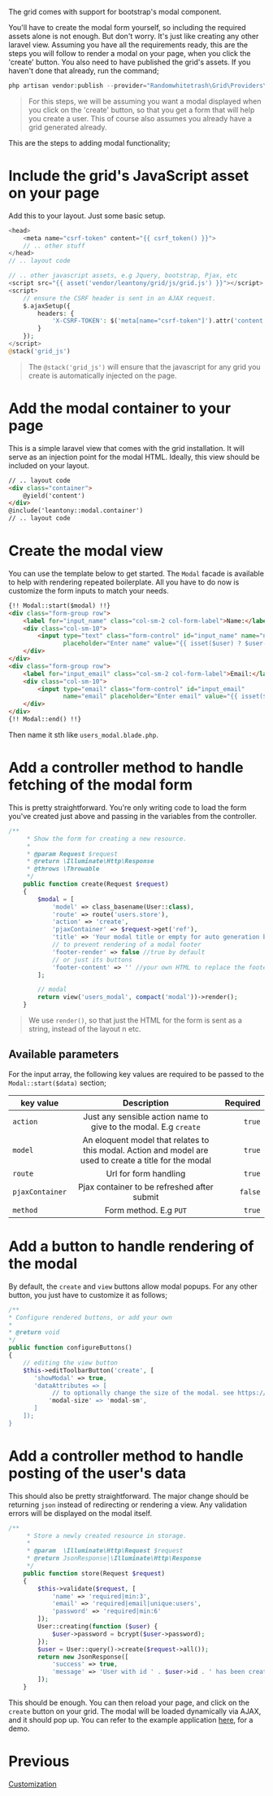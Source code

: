 The grid comes with support for bootstrap's modal component.

You'll have to create the modal form yourself, so including the required assets alone is not enough. But don't worry. It's just like creating any other laravel view.
Assuming you have all the requirements ready, this are the steps you will follow to render a modal on your page, when you click the 'create' button.
You also need to have published the grid's assets. If you haven't done that already, run the command;

```php
php artisan vendor:publish --provider="Randomwhitetrash\Grid\Providers\GridServiceProvider"
```
> For this steps, we will be assuming you want a modal displayed when you click on the 'create' button, so that you get a form that will help you create a user. This of course also assumes you already have a grid generated already.

This are the steps to adding modal functionality;

# Include the grid's JavaScript asset on your page
Add this to your layout. Just some basic setup.
```php
<head>
    <meta name="csrf-token" content="{{ csrf_token() }}">
    // .. other stuff
</head>
// .. layout code

// .. other javascript assets, e.g Jquery, bootstrap, Pjax, etc
<script src="{{ asset('vendor/leantony/grid/js/grid.js') }}"></script>
<script>
    // ensure the CSRF header is sent in an AJAX request.
    $.ajaxSetup({
        headers: {
            'X-CSRF-TOKEN': $('meta[name="csrf-token"]').attr('content')
        }
    });
</script>
@stack('grid_js')
```
> The `@stack('grid_js')` will ensure that the javascript for any grid you create is automatically injected on the page.

# Add the modal container to your page
This is a simple laravel view that comes with the grid installation. It will serve as an injection point for the modal HTML. Ideally, this view should be included on your layout.
```html
// .. layout code
<div class="container">
    @yield('content')
</div>
@include('leantony::modal.container')
// .. layout code
```

# Create the modal view
You can use the template below to get started. The `Modal` facade is available to help with rendering repeated boilerplate. All you have to do now is customize the form inputs to match your needs.
```html
{!! Modal::start($modal) !!}
<div class="form-group row">
    <label for="input_name" class="col-sm-2 col-form-label">Name:</label>
    <div class="col-sm-10">
        <input type="text" class="form-control" id="input_name" name="name"
               placeholder="Enter name" value="{{ isset($user) ? $user->name : old('name')}}">
    </div>
</div>
<div class="form-group row">
    <label for="input_email" class="col-sm-2 col-form-label">Email:</label>
    <div class="col-sm-10">
        <input type="email" class="form-control" id="input_email"
               name="email" placeholder="Enter email" value="{{ isset($user) ? $user->email : old('email')}}">
    </div>
</div>
{!! Modal::end() !!}
```

Then name it sth like `users_modal.blade.php`.

# Add a controller method to handle fetching of the modal form
This is pretty straightforward. You're only writing code to load the form you've created just above and passing in the variables from the controller.
```php
/**
     * Show the form for creating a new resource.
     *
     * @param Request $request
     * @return \Illuminate\Http\Response
     * @throws \Throwable
     */
    public function create(Request $request)
    {
        $modal = [
            'model' => class_basename(User::class),
            'route' => route('users.store'),
            'action' => 'create',
            'pjaxContainer' => $request->get('ref'),
            'title' => 'Your modal title or empty for auto generation based on action and model',
            // to prevent rendering of a modal footer
            'footer-render' => false //true by default
            // or just its buttons
            'footer-content' => '' //your own HTML to replace the footer content with
        ];

        // modal
        return view('users_modal', compact('modal'))->render();
    }
```
> We use `render()`, so that just the HTML for the form is sent as a string, instead of the layout n etc.

## Available parameters
For the input array, the following key values are required to be passed to the `Modal::start($data)` section;

| key value        | Description           | Required  |
| ------------- |:-------------:| -----:|
| `action`      | Just any sensible action name to give to the modal. E.g `create` | `true` |
| `model`      | An eloquent model that relates to this modal. Action and model are used to create a title for the modal      |   `true` |
| `route` | Url for form handling      |    `true` |
| `pjaxContainer` | Pjax container to be refreshed after submit      |    `false` |
| `method` | Form method. E.g `PUT`     |    `true` |

# Add a button to handle rendering of the modal
By default, the `create` and `view` buttons allow modal popups. For any other button, you just have to customize it as follows;
```php
/**
* Configure rendered buttons, or add your own
*
* @return void
*/
public function configureButtons()
{
    // editing the view button
    $this->editToolbarButton('create', [
       'showModal' => true,
       'dataAttributes => [
            // to optionally change the size of the modal. see https://getbootstrap.com/docs/4.0/components/modal/#optional-sizes
           'modal-size' => 'modal-sm',
       ]
    ]);
}
```

# Add a controller method to handle posting of the user's data
This should also be pretty straightforward. The major change should be returning `json` instead of redirecting or rendering a view. Any validation errors will be displayed on the modal itself.
```php
/**
     * Store a newly created resource in storage.
     *
     * @param  \Illuminate\Http\Request $request
     * @return JsonResponse|\Illuminate\Http\Response
     */
    public function store(Request $request)
    {
        $this->validate($request, [
            'name' => 'required|min:3',
            'email' => 'required|email|unique:users',
            'password' => 'required|min:6'
        ]);
        User::creating(function ($user) {
            $user->password = bcrypt($user->password);
        });
        $user = User::query()->create($request->all());
        return new JsonResponse([
            'success' => true,
            'message' => 'User with id ' . $user->id . ' has been created.'
        ]);
    }
```
This should be enough. You can then reload your page, and click on the `create` button on your grid. The modal will be loaded dynamically via AJAX, and it should pop up.
You can refer to the example application [here](http://laravel-grid.herokuapp.com), for a demo.

# Previous
[Customization](customization.md)